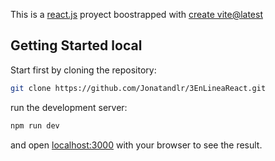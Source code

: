 This is a [react.js](https://react.dev/) proyect boostrapped with [create vite@latest](https://vitejs.dev/guide/)

## Getting Started local

Start first by cloning the repository:

```bash
git clone https://github.com/Jonatandlr/3EnLineaReact.git
```

run the development server: 
```bash
npm run dev
```
and open [localhost:3000](http://localhost:3000) with your browser to see the result.
